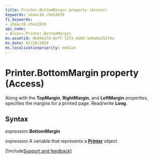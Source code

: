 ```yaml
---
title: Printer.BottomMargin property (Access)
keywords: vbaac10.chm12870
f1_keywords:
- vbaac10.chm12870
api_name:
- Access.Printer.BottomMargin
ms.assetid: db09e17d-8ef7-12f3-428d-1e6a0a551f4a
ms.date: 02/28/2019
ms.localizationpriority: medium
---
```



# Printer.BottomMargin property (Access)

Along with the **TopMargin**, **RightMargin**, and **LeftMargin** properties, specifies the margins for a printed page. Read/write **Long**.


## Syntax

_expression_.**BottomMargin**

_expression_ A variable that represents a **[Printer](Access.Printer.md)** object.



[!include[Support and feedback](~/includes/feedback-boilerplate.md)]